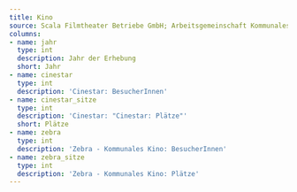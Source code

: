 ```yaml
---
title: Kino
source: Scala Filmtheater Betriebe GmbH; Arbeitsgemeinschaft Kommunales Kino Konstanz – Zebra Kino e.V.
columns:
- name: jahr
  type: int
  description: Jahr der Erhebung
  short: Jahr
- name: cinestar
  type: int
  description: 'Cinestar: BesucherInnen'
- name: cinestar_sitze
  type: int
  description: 'Cinestar: "Cinestar: Plätze"'
  short: Plätze
- name: zebra
  type: int
  description: 'Zebra - Kommunales Kino: BesucherInnen'
- name: zebra_sitze
  type: int
  description: 'Zebra - Kommunales Kino: Plätze'
---
```

